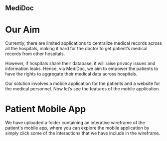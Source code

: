 ## MediDoc

# Our Aim
Currently, there are limited applications to centralize medical records across all the hospitals, making it hard for the doctor to get patient’s medical records from other hospitals.  

However, if hospitals share their database, it will raise privacy issues and information leaks. Hence, via MediDoc, we aim to empower the patients to have the rights to aggregate their medical data across hospitals. 

Our solution involves a mobile application for the patients and a website for the medical personnel. Now let’s see the features of the mobile application.


# Patient Mobile App
We have uploaded a folder containing an interative wireframe of the patient's mobile app, where you can explore the mobile application by simply click some of the interactions that we have include in the wireframe.
